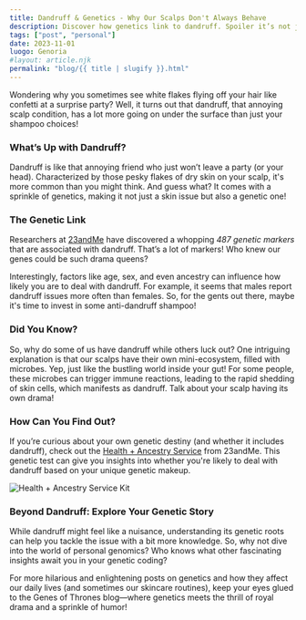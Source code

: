```yaml
---
title: Dandruff & Genetics - Why Our Scalps Don't Always Behave
description: Discover how genetics link to dandruff. Spoiler it’s not just about shampoo!
tags: ["post", "personal"]
date: 2023-11-01
luogo: Genoria
#layout: article.njk
permalink: "blog/{{ title | slugify }}.html"
---
```


Wondering why you sometimes see white flakes flying off your hair like confetti at a surprise party? Well, it turns out that dandruff, that annoying scalp condition, has a lot more going on under the surface than just your shampoo choices!

### What’s Up with Dandruff? 
Dandruff is like that annoying friend who just won’t leave a party (or your head). Characterized by those pesky flakes of dry skin on your scalp, it's more common than you might think. And guess what? It comes with a sprinkle of genetics, making it not just a skin issue but also a genetic one!

### The Genetic Link
Researchers at [23andMe](https://www.23andme.com/topics/traits/dandruff/) have discovered a whopping *487 genetic markers* that are associated with dandruff. That’s a lot of markers! Who knew our genes could be such drama queens?

Interestingly, factors like age, sex, and even ancestry can influence how likely you are to deal with dandruff. For example, it seems that males report dandruff issues more often than females. So, for the gents out there, maybe it's time to invest in some anti-dandruff shampoo!

### Did You Know?
So, why do some of us have dandruff while others luck out? One intriguing explanation is that our scalps have their own mini-ecosystem, filled with microbes. Yep, just like the bustling world inside your gut! For some people, these microbes can trigger immune reactions, leading to the rapid shedding of skin cells, which manifests as dandruff. Talk about your scalp having its own drama!

### How Can You Find Out?
If you’re curious about your own genetic destiny (and whether it includes dandruff), check out the [Health + Ancestry Service](https://www.23andme.com/dna-health-ancestry/) from 23andMe. This genetic test can give you insights into whether you're likely to deal with dandruff based on your unique genetic makeup.

![Health + Ancestry Service Kit](https://pub-prd-seohub-us-west-2.s3.us-west-2.amazonaws.com/wp-content/uploads/sites/2/2022/03/HA-Kit-Image-1.png)

### Beyond Dandruff: Explore Your Genetic Story
While dandruff might feel like a nuisance, understanding its genetic roots can help you tackle the issue with a bit more knowledge. So, why not dive into the world of personal genomics? Who knows what other fascinating insights await you in your genetic coding?

For more hilarious and enlightening posts on genetics and how they affect our daily lives (and sometimes our skincare routines), keep your eyes glued to the Genes of Thrones blog—where genetics meets the thrill of royal drama and a sprinkle of humor!